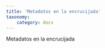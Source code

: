 ```yaml
---
title: 'Metadatos en la encrucijada'
taxonomy:
    category: docs
---
```


Metadatos en la encrucijada
